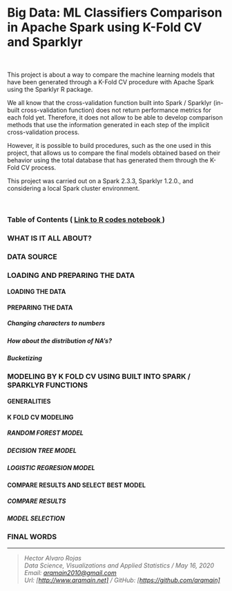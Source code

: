 # Big Data: ML Classifiers Comparison in Apache Spark using K-Fold CV and Sparklyr

<br>

This project is about a way to compare the machine learning models that have been generated through a K-Fold CV procedure with Apache Spark using the Sparklyr R package.

We all know that the cross-validation function built into Spark / Sparklyr (in-built cross-validation function) does not return performance metrics for each fold yet. Therefore, it does not allow to be able to develop comparison methods that use the information generated in each step of the implicit cross-validation process.

However, it is possible to build procedures, such as the one used in this project, that allows us to compare the final models obtained based on their behavior using the total database that has generated them through the K-Fold CV process.

This project was carried out on a Spark 2.3.3, Sparklyr 1.2.0., and considering a local Spark cluster environment.

<br>

### Table of Contents   (  [  Link to R codes notebook ]( https://www.arqmain.net/Researches/Researchs/BigData/ML_Classifiers_Comparison_KFold_CV/ML_Classifiers_Comparison_KFold_CV.html))

### WHAT IS IT ALL ABOUT?
### DATA SOURCE
### LOADING AND PREPARING THE DATA
#### LOADING THE DATA
#### PREPARING THE DATA
##### Changing characters to numbers
##### How about the distribution of NA’s?
##### Bucketizing

### MODELING BY K FOLD CV USING BUILT INTO SPARK / SPARKLYR FUNCTIONS
#### GENERALITIES
#### K FOLD CV MODELING
##### RANDOM FOREST MODEL
##### DECISION TREE MODEL
##### LOGISTIC REGRESION MODEL
#### COMPARE RESULTS AND SELECT BEST MODEL
##### COMPARE RESULTS
##### MODEL SELECTION

### FINAL WORDS
<hr>

><i>Hector Alvaro Rojas<br>
>Data Science, Visualizations and Applied Statistics / May 16, 2020<br>
>Email: <arqmain2010@gmail.com> <br>
>Url: [http://www.arqmain.net]   /   GitHub: [https://github.com/arqmain]</i>
